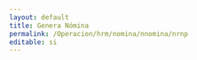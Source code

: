 ```yaml
---
layout: default
title: Genera Nómina
permalink: /Operacion/hrm/nomina/nnomina/nrnp
editable: si
---
```



